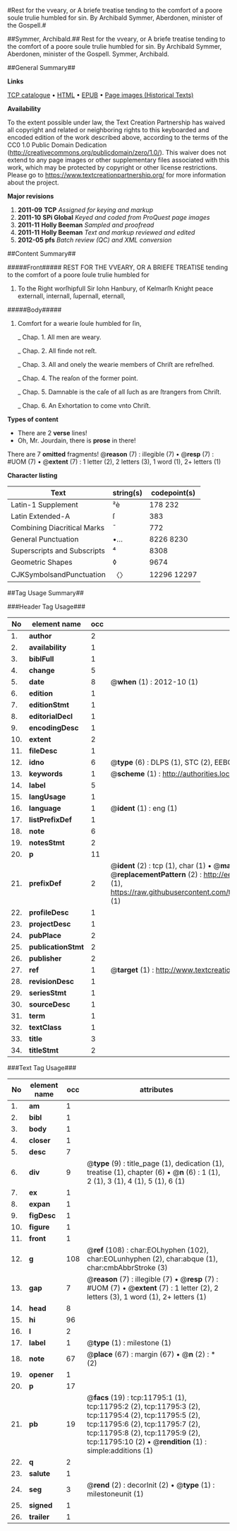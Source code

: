 #Rest for the vveary, or A briefe treatise tending to the comfort of a poore soule trulie humbled for sin. By Archibald Symmer, Aberdonen, minister of the Gospell.#

##Symmer, Archibald.##
Rest for the vveary, or A briefe treatise tending to the comfort of a poore soule trulie humbled for sin. By Archibald Symmer, Aberdonen, minister of the Gospell.
Symmer, Archibald.

##General Summary##

**Links**

[TCP catalogue](http://www.ota.ox.ac.uk/tcp/)  • 
[HTML](http://tei.it.ox.ac.uk/tcp/Texts-HTML/free/A13/A13283.html)  • 
[EPUB](http://tei.it.ox.ac.uk/tcp/Texts-EPUB/free/A13/A13283.epub) • 
[Page images (Historical Texts)](https://historicaltexts.jisc.ac.uk/eebo-99846804e)

**Availability**

To the extent possible under law, the Text Creation Partnership has waived all copyright and related or neighboring rights to this keyboarded and encoded edition of the work described above, according to the terms of the CC0 1.0 Public Domain Dedication (http://creativecommons.org/publicdomain/zero/1.0/). This waiver does not extend to any page images or other supplementary files associated with this work, which may be protected by copyright or other license restrictions. Please go to https://www.textcreationpartnership.org/ for more information about the project.

**Major revisions**

1. __2011-09__ __TCP__ *Assigned for keying and markup*
1. __2011-10__ __SPi Global__ *Keyed and coded from ProQuest page images*
1. __2011-11__ __Holly Beeman__ *Sampled and proofread*
1. __2011-11__ __Holly Beeman__ *Text and markup reviewed and edited*
1. __2012-05__ __pfs__ *Batch review (QC) and XML conversion*

##Content Summary##

#####Front#####
REST FOR THE VVEARY, OR A BRIEFE TREATISE tending to the comfort of a poore ſoule trulie humbled for
1. To the Right worſhipfull Sir Iohn Hanbury, of Kelmarſh Knight peace externall, internall, ſupernall, eternall,

#####Body#####

1. Comfort for a wearie ſoule humbled for ſin,

    _ Chap. 1. All men are weary.

    _ Chap. 2. All finde not reſt.

    _ Chap. 3. All and onely the wearie members of Chriſt are refreſhed.

    _ Chap. 4. The reaſon of the former point.

    _ Chap. 5. Damnable is the caſe of all ſuch as are ſtrangers from Chriſt.

    _ Chap. 6. An Exhortation to come vnto Chriſt.

**Types of content**

  * There are 2 **verse** lines!
  * Oh, Mr. Jourdain, there is **prose** in there!

There are 7 **omitted** fragments! 
 @__reason__ (7) : illegible (7)  •  @__resp__ (7) : #UOM (7)  •  @__extent__ (7) : 1 letter (2), 2 letters (3), 1 word (1), 2+ letters (1)

**Character listing**


|Text|string(s)|codepoint(s)|
|---|---|---|
|Latin-1 Supplement|²è|178 232|
|Latin Extended-A|ſ|383|
|Combining             Diacritical Marks|̄|772|
|General Punctuation|•…|8226 8230|
|Superscripts             and Subscripts|⁴|8308|
|Geometric Shapes|◊|9674|
|CJKSymbolsandPunctuation|〈〉|12296 12297|

##Tag Usage Summary##

###Header Tag Usage###

|No|element name|occ|attributes|
|---|---|---|---|
|1.|__author__|2||
|2.|__availability__|1||
|3.|__biblFull__|1||
|4.|__change__|5||
|5.|__date__|8| @__when__ (1) : 2012-10 (1)|
|6.|__edition__|1||
|7.|__editionStmt__|1||
|8.|__editorialDecl__|1||
|9.|__encodingDesc__|1||
|10.|__extent__|2||
|11.|__fileDesc__|1||
|12.|__idno__|6| @__type__ (6) : DLPS (1), STC (2), EEBO-CITATION (1), PROQUEST (1), VID (1)|
|13.|__keywords__|1| @__scheme__ (1) : http://authorities.loc.gov/ (1)|
|14.|__label__|5||
|15.|__langUsage__|1||
|16.|__language__|1| @__ident__ (1) : eng (1)|
|17.|__listPrefixDef__|1||
|18.|__note__|6||
|19.|__notesStmt__|2||
|20.|__p__|11||
|21.|__prefixDef__|2| @__ident__ (2) : tcp (1), char (1)  •  @__matchPattern__ (2) : ([0-9\-]+):([0-9IVX]+) (1), (.+) (1)  •  @__replacementPattern__ (2) : http://eebo.chadwyck.com/downloadtiff?vid=$1&page=$2 (1), https://raw.githubusercontent.com/textcreationpartnership/Texts/master/tcpchars.xml#$1 (1)|
|22.|__profileDesc__|1||
|23.|__projectDesc__|1||
|24.|__pubPlace__|2||
|25.|__publicationStmt__|2||
|26.|__publisher__|2||
|27.|__ref__|1| @__target__ (1) : http://www.textcreationpartnership.org/docs/. (1)|
|28.|__revisionDesc__|1||
|29.|__seriesStmt__|1||
|30.|__sourceDesc__|1||
|31.|__term__|1||
|32.|__textClass__|1||
|33.|__title__|3||
|34.|__titleStmt__|2||


###Text Tag Usage###

|No|element name|occ|attributes|
|---|---|---|---|
|1.|__am__|1||
|2.|__bibl__|1||
|3.|__body__|1||
|4.|__closer__|1||
|5.|__desc__|7||
|6.|__div__|9| @__type__ (9) : title_page (1), dedication (1), treatise (1), chapter (6)  •  @__n__ (6) : 1 (1), 2 (1), 3 (1), 4 (1), 5 (1), 6 (1)|
|7.|__ex__|1||
|8.|__expan__|1||
|9.|__figDesc__|1||
|10.|__figure__|1||
|11.|__front__|1||
|12.|__g__|108| @__ref__ (108) : char:EOLhyphen (102), char:EOLunhyphen (2), char:abque (1), char:cmbAbbrStroke (3)|
|13.|__gap__|7| @__reason__ (7) : illegible (7)  •  @__resp__ (7) : #UOM (7)  •  @__extent__ (7) : 1 letter (2), 2 letters (3), 1 word (1), 2+ letters (1)|
|14.|__head__|8||
|15.|__hi__|96||
|16.|__l__|2||
|17.|__label__|1| @__type__ (1) : milestone (1)|
|18.|__note__|67| @__place__ (67) : margin (67)  •  @__n__ (2) : * (2)|
|19.|__opener__|1||
|20.|__p__|17||
|21.|__pb__|19| @__facs__ (19) : tcp:11795:1 (1), tcp:11795:2 (2), tcp:11795:3 (2), tcp:11795:4 (2), tcp:11795:5 (2), tcp:11795:6 (2), tcp:11795:7 (2), tcp:11795:8 (2), tcp:11795:9 (2), tcp:11795:10 (2)  •  @__rendition__ (1) : simple:additions (1)|
|22.|__q__|2||
|23.|__salute__|1||
|24.|__seg__|3| @__rend__ (2) : decorInit (2)  •  @__type__ (1) : milestoneunit (1)|
|25.|__signed__|1||
|26.|__trailer__|1||

